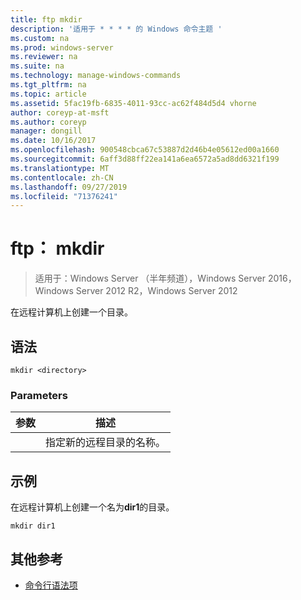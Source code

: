 ```yaml
---
title: ftp mkdir
description: '适用于 * * * * 的 Windows 命令主题 '
ms.custom: na
ms.prod: windows-server
ms.reviewer: na
ms.suite: na
ms.technology: manage-windows-commands
ms.tgt_pltfrm: na
ms.topic: article
ms.assetid: 5fac19fb-6835-4011-93cc-ac62f484d5d4 vhorne
author: coreyp-at-msft
ms.author: coreyp
manager: dongill
ms.date: 10/16/2017
ms.openlocfilehash: 900548cbca67c53887d2d46b4e05612ed00a1660
ms.sourcegitcommit: 6aff3d88ff22ea141a6ea6572a5ad8dd6321f199
ms.translationtype: MT
ms.contentlocale: zh-CN
ms.lasthandoff: 09/27/2019
ms.locfileid: "71376241"
---
```

# <a name="ftp-mkdir"></a>ftp： mkdir

>适用于：Windows Server （半年频道），Windows Server 2016，Windows Server 2012 R2，Windows Server 2012

在远程计算机上创建一个目录。   
## <a name="syntax"></a>语法  
```  
mkdir <directory>  
```  
### <a name="parameters"></a>Parameters  

|  参数  |                   描述                   |
|-------------|-------------------------------------------------|
| <directory> | 指定新的远程目录的名称。 |

## <a name="BKMK_Examples"></a>示例  
在远程计算机上创建一个名为**dir1**的目录。  
```  
mkdir dir1  
```  
## <a name="additional-references"></a>其他参考  
-   [命令行语法项](command-line-syntax-key.md)  
